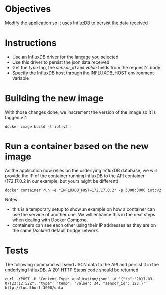 # Objectives

Modify the application so it uses InfluxDB to persist the data received

# Instructions

* Use an InfluxDB driver for the langage you selected
* Use this driver to persist the json data received
* Get the *type* tag, the *sensor_id* and *value* fields from the request's body
* Specify the InfluxDB host through the INFLUXDB_HOST environment variable

# Building the new image

With those changes done, we inscrement the version of the image so it is tagged *v2*.

````
docker image build -t iot:v2 .
````

# Run a container based on the new image

As the application now relies on the underlying InfluxDB database, we will provide the IP of the container running InfluxDB to the API container (172.17.0.2 in our example, but yours might be different).

````
docker container run -e "INFLUXDB_HOST=172.17.0.2" -p 3000:3000 iot:v2
````

Notes
* this is a temporary setup to show an example on how a container can use the service of another one. We will enhance this in the next steps when dealing with Docker Compose.
* containers can see each other using their IP addresses as they are on the same *Docker0* default bridge network.

# Tests

The following command will send JSON data to the API and persist it in the underlying InfluxDB. A 201 HTTP Status code should be returned.

````
curl -XPOST -H "Content-Type: application/json" -d '{"ts":"2017-03-07T23:12:52Z", "type": "temp", "value": 34, "sensor_id": 123 }' http://localhost:3000/data
````
